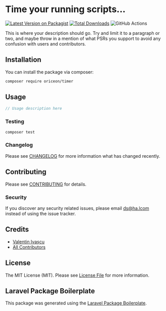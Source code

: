 # Time your running scripts...

[![Latest Version on Packagist](https://img.shields.io/packagist/v/oriceon/timer.svg?style=flat-square)](https://packagist.org/packages/oriceon/timer)
[![Total Downloads](https://img.shields.io/packagist/dt/oriceon/timer.svg?style=flat-square)](https://packagist.org/packages/oriceon/timer)
![GitHub Actions](https://github.com/oriceon/timer/actions/workflows/main.yml/badge.svg)

This is where your description should go. Try and limit it to a paragraph or two, and maybe throw in a mention of what PSRs you support to avoid any confusion with users and contributors.

## Installation

You can install the package via composer:

```bash
composer require oriceon/timer
```

## Usage

```php
// Usage description here
```

### Testing

```bash
composer test
```

### Changelog

Please see [CHANGELOG](CHANGELOG.md) for more information what has changed recently.

## Contributing

Please see [CONTRIBUTING](CONTRIBUTING.md) for details.

### Security

If you discover any security related issues, please email ds@ha.lcom instead of using the issue tracker.

## Credits

-   [Valentin Ivașcu](https://github.com/oriceon)
-   [All Contributors](../../contributors)

## License

The MIT License (MIT). Please see [License File](LICENSE.md) for more information.

## Laravel Package Boilerplate

This package was generated using the [Laravel Package Boilerplate](https://laravelpackageboilerplate.com).
